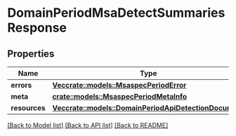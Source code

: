 # DomainPeriodMsaDetectSummariesResponse

## Properties

Name | Type | Description | Notes
------------ | ------------- | ------------- | -------------
**errors** | [**Vec<crate::models::MsaspecPeriodError>**](msaspec.Error.md) |  | 
**meta** | [**crate::models::MsaspecPeriodMetaInfo**](msaspec.MetaInfo.md) |  | 
**resources** | [**Vec<crate::models::DomainPeriodApiDetectionDocument>**](domain.APIDetectionDocument.md) |  | 

[[Back to Model list]](../README.md#documentation-for-models) [[Back to API list]](../README.md#documentation-for-api-endpoints) [[Back to README]](../README.md)


